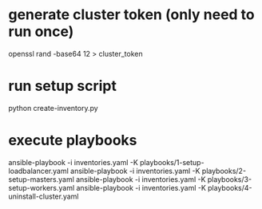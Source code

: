 # generate cluster token (only need to run once)
openssl rand -base64 12 > cluster_token


# run setup script
python create-inventory.py


# execute playbooks
ansible-playbook -i inventories.yaml -K playbooks/1-setup-loadbalancer.yaml
ansible-playbook -i inventories.yaml -K playbooks/2-setup-masters.yaml
ansible-playbook -i inventories.yaml -K playbooks/3-setup-workers.yaml
ansible-playbook -i inventories.yaml -K playbooks/4-uninstall-cluster.yaml
